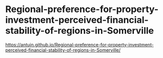 # Regional-preference-for-property-investment-perceived-financial-stability-of-regions-in-Somerville
https://antujn.github.io/Regional-preference-for-property-investment-perceived-financial-stability-of-regions-in-Somerville/
